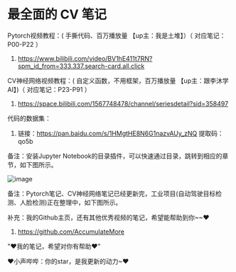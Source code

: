 # 最全面的 CV 笔记

Pytorch视频教程：( 手撕代码、百万播放量 【up主：我是土堆】）（ 对应笔记：P00-P22 ）

1. https://www.bilibili.com/video/BV1hE411t7RN?spm_id_from=333.337.search-card.all.click

CV神经网络视频教程：( 自定义函数，不用框架，百万播放量 【up主：跟李沐学AI】)（ 对应笔记：P23-P91 ）

1. https://space.bilibili.com/1567748478/channel/seriesdetail?sid=358497

代码的数据集：

1. 链接：https://pan.baidu.com/s/1HMgtHE8N6G1nazvAUy_zNQ  提取码：qo5b 

备注：安装Jupyter Notebook的目录插件，可以快速通过目录，跳转到相应的章节，如下图所示。

![image](https://user-images.githubusercontent.com/60348867/183287904-f6e274e2-59bd-42c9-9b56-7de6d7776538.png)

备注：Pytorch笔记、CV神经网络笔记已经更新完，工业项目(自动驾驶目标检测、人脸检测)正在整理中，如下图所示。

补充：我的Github主页，还有其他优秀视频的笔记，希望能帮助到你~~♥

1. https://github.com/AccumulateMore

"♥我的笔记，希望对你有帮助♥"

♥小声哔哔：你的star，是我更新的动力~♥
